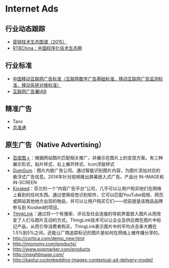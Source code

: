 Internet Ads
=============

## 行业动态跟踪
* [营销技术生态图谱（2015）](http://chiefmartec.com/2015/01/marketing-technology-landscape-supergraphic-2015/)
* [RTBChina：中国程序化技术生态圈](http://www.rtbchina.com/china-display-ad-tech-ecosystem)

## 行业标准
* [中国移动互联网广告标准（互联网数字广告基础标准、移动互联网广告监测标准、移动系统对接标准）](http://iac-i.org/standards_of_chinese_mobile_internet_advertisement.html)
* [互联网广告署IAB](https://www.iab.net/)

## 精准广告 ##
* Tanx
* [京准通](http://jzt.jd.com/gw/)

## 原生广告（Native Advertising） ##
* [百度图＋](http://imageplus.baidu.com/)：根据网站图片匹配相关推广，并展示在图片上的变现方案。有三种展示形式，贴片样式、右上展开样式、Icon浮层样式
* [GumGum](http://gumgum.com/)：图片内嵌广告公司。通过智能识别图片内容，为图片添加对应的悬浮式广告信息。2014年针对视频推出屏幕嵌入式广告。产品分 IN-IMAGE和 IN-SCREEN
* [Kiosked](http://www.kiosked.com/)：芬兰的一个“内容广告平台”公司，几乎可以让用户购买他们在网络上看到的任何东西。通过使用视觉识别软件，它可以匹配YouTube视频、网页或网站其他地方出现的物品，并可以让用户购买它们——但前提是该商品品牌参与到 Kiosked的项目。
* [ThinkLink](https://www.thinglink.com/)：通过将一个有搜索、评论及社会连接的导航界面放入图片从而改变了人们与图片互动的方式。ThingLink技术可以让企业及供应商在图片中标记产品，从而引导消费者购买，ThingLink表示图片中的平均点击率大概在1.5%到5%之间，还能让厂商追踪标记的图片是如何在网络上被传播分享的。
* http://cortica.com/demo_new.html
* http://imonomy.com/products/
* http://www.popmarker.com/products
* http://insightimage.com/
* http://kaptur.co/embedding-images-contextual-ad-delivery-model/

